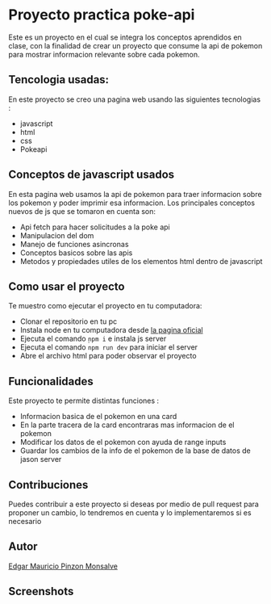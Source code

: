 # Proyecto practica poke-api

Este es un proyecto en el cual se integra los conceptos aprendidos en clase, con la finalidad de crear un proyecto que consume la api de pokemon para mostrar informacion relevante sobre cada pokemon.

## Tencologia usadas: 

En este proyecto se creo una pagina web usando las siguientes tecnologias :
+ javascript
+ html
+ css
+ Pokeapi

## Conceptos de javascript usados

En esta pagina web usamos la api de pokemon para traer informacion sobre los pokemon y poder imprimir esa informacion. Los principales conceptos nuevos de js que se tomaron en cuenta son:

+ Api fetch para hacer solicitudes a la poke api
+ Manipulacion del dom 
+ Manejo de funciones asincronas
+ Conceptos basicos sobre las apis
+ Metodos y propiedades utiles de los elementos html dentro de javascript

## Como usar el proyecto 

Te muestro como ejecutar el proyecto en tu computadora:

+ Clonar el repositorio en tu pc
+ Instala node en tu computadora desde [la pagina oficial](https://nodejs.org/es)
+ Ejecuta el comando ̣`npm i` e instala js server 
+ Ejecuta el comando `npm run dev` para iniciar el server
+ Abre el archivo html para poder observar el proyecto

## Funcionalidades 

Este proyecto te permite distintas funciones :

+ Informacion basica de el pokemon en una card
+ En la parte tracera de la card encontraras mas informacion de el pokemon
+ Modificar los datos de el pokemon con ayuda de range inputs
+ Guardar los cambios de la info de el pokemon  de la base de datos de jason server

## Contribuciones 

Puedes contribuir a este proyecto si deseas por medio de pull request para proponer un cambio, lo tendremos en cuenta y lo implementaremos si es necesario

## Autor 

[Edgar Mauricio Pinzon Monsalve](https://github.com/EMpinzon/pokeApi-Practicas.git)


## Screenshots

